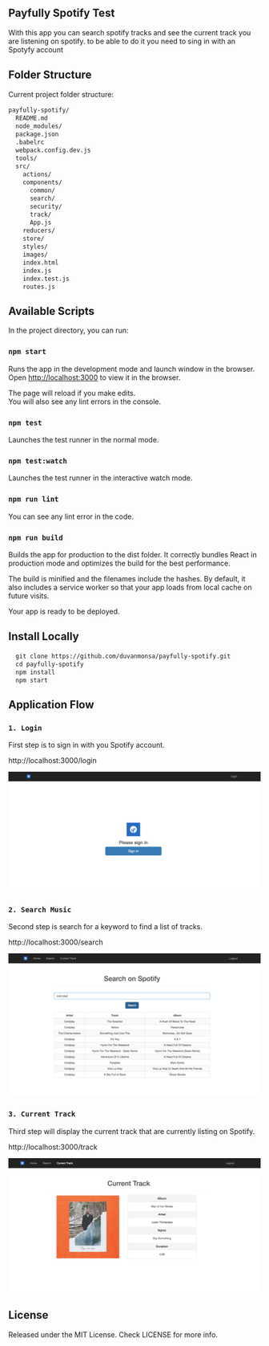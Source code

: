 
## Payfully Spotify Test

With this app you can search spotify tracks and see the current track you are listening on spotify.
to be able to do it you need to sing in with an Spotyfy account

## Folder Structure

Current project folder structure:

```
payfully-spotify/
  README.md
  node_modules/
  package.json
  .babelrc
  webpack.config.dev.js
  tools/
  src/
    actions/
    components/
      common/
      search/
      security/
      track/
      App.js
    reducers/
    store/
    styles/
    images/
    index.html
    index.js
    index.test.js
    routes.js
```

## Available Scripts

In the project directory, you can run:

### `npm start`

Runs the app in the development mode and launch  window in the browser.<br>
Open [http://localhost:3000](http://localhost:3000) to view it in the browser.

The page will reload if you make edits.<br>
You will also see any lint errors in the console.

### `npm test`

Launches the test runner in the normal mode.<br>

### `npm test:watch`

Launches the test runner in the interactive watch mode.<br>

### `npm run lint`

You can see any lint error in the code.<br>

### `npm run build`

Builds the app for production to the dist folder.
It correctly bundles React in production mode and optimizes the build for the best performance.

The build is minified and the filenames include the hashes.
By default, it also includes a service worker so that your app loads from local cache on future visits.

Your app is ready to be deployed.

## Install Locally

```
  git clone https://github.com/duvanmonsa/payfully-spotify.git
  cd payfully-spotify
  npm install
  npm start

```
## Application Flow

### `1. Login`

First step is to sign in with you Spotify account.

http://localhost:3000/login
  
![alt text](https://github.com/duvanmonsa/payfully-spotify/blob/master/login.png "Login")

### `2. Search Music`

Second step is search for a keyword to find a list of tracks.

http://localhost:3000/search
   
![alt text](https://github.com/duvanmonsa/payfully-spotify/blob/master/search.png "Search")
### `3. Current Track`

Third step will display the current track that are currently listing on Spotify.

http://localhost:3000/track
   
![alt text](https://github.com/duvanmonsa/payfully-spotify/blob/master/track.png "Track")

## License
Released under the MIT License. Check LICENSE for more info.

